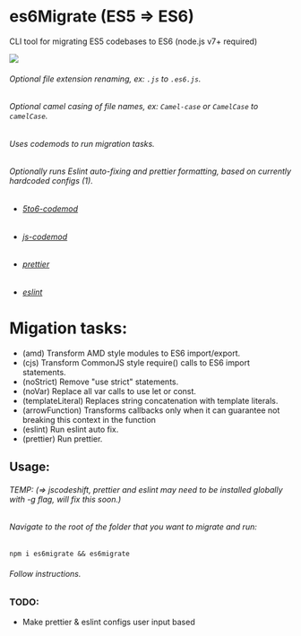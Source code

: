 # es6Migrate (ES5 => ES6)
CLI tool for migrating ES5 codebases to ES6 (node.js  v7+ required)

![](http://g.recordit.co/KUHCs0Snyz.gif)

###### Optional file extension renaming, ex: `.js` to `.es6.js`.
###### Optional camel casing of file names, ex: `Camel-case` or `CamelCase` to `camelCase`.
###### Uses codemods to run migration tasks.
###### Optionally runs Eslint auto-fixing and prettier formatting, based on currently hardcoded configs (1).

* ###### [5to6-codemod](https://github.com/5to6/5to6-codemod)
* ###### [js-codemod](https://github.com/cpojer/js-codemod)
* ###### [prettier](https://github.com/prettier/prettier)
* ###### [eslint](https://github.com/eslint/eslint)

# Migation tasks:
* (amd) Transform AMD style modules to ES6 import/export.
* (cjs) Transform CommonJS style require() calls to ES6 import statements.
* (noStrict) Remove "use strict" statements.
* (noVar) Replace all var calls to use let or const.
* (templateLiteral) Replaces string concatenation with template literals.
* (arrowFunction) Transforms callbacks only when it can guarantee not breaking this context in the function
* (eslint) Run eslint auto fix.
* (prettier) Run prettier.


## Usage:
###### TEMP: (=> jscodeshift, prettier and eslint may need to be installed globally with -g flag, will fix this soon.)
###### Navigate to the root of the folder that you want to migrate and run:
`npm i es6migrate && es6migrate`
###### Follow instructions.

### TODO:
* Make prettier & eslint configs user input based
